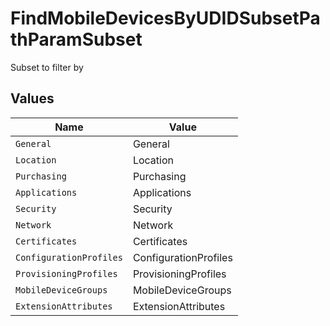 # FindMobileDevicesByUDIDSubsetPathParamSubset

Subset to filter by


## Values

| Name                    | Value                   |
| ----------------------- | ----------------------- |
| `General`               | General                 |
| `Location`              | Location                |
| `Purchasing`            | Purchasing              |
| `Applications`          | Applications            |
| `Security`              | Security                |
| `Network`               | Network                 |
| `Certificates`          | Certificates            |
| `ConfigurationProfiles` | ConfigurationProfiles   |
| `ProvisioningProfiles`  | ProvisioningProfiles    |
| `MobileDeviceGroups`    | MobileDeviceGroups      |
| `ExtensionAttributes`   | ExtensionAttributes     |